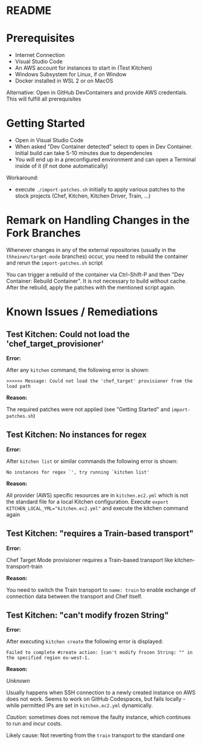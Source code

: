 # README

# Prerequisites

- Internet Connection
- Visual Studio Code
- An AWS account for instances to start in (Test Kitchen)
- Windows Subsystem for Linux, if on Window
- Docker installed in WSL 2 or on MacOS

Alternative: Open in GitHub DevContainers and provide AWS credentials. This will fulfill all prerequisites

# Getting Started

- Open in Visual Studio Code
- When asked "Dev Container detected" select to open in Dev Container. Initial build can take 5-10 minutes due to dependencies
- You will end up in a preconfigured environment and can open a Terminal inside of it (if not done automatically)

Workaround:
- execute `./import-patches.sh` initially to apply various patches to the stock projects (Chef, Kitchen, Kitchen Driver, Train, ...)

# Remark on Handling Changes in the Fork Branches

Whenever changes in any of the external repositories (usually in the `thheinen/target-mode` branches) occur, you need to rebuild the container and rerun the `import-patches.sh` script

You can trigger a rebuild of the container via Ctrl-Shift-P and then "Dev Container: Rebuild Container". It is not necessary to build without cache. After the rebuild, apply the patches with the mentioned script again.

# Known Issues / Remediations

## Test Kitchen: Could not load the 'chef_target_provisioner'

__Error:__

After any `kitchen` command, the following error is shown:
```
>>>>>> Message: Could not load the 'chef_target' provisioner from the load path
```

__Reason:__

The required patches were not applied (see "Getting Started" and `import-patches.sh`)

## Test Kitchen: No instances for regex

__Error:__

After `kitchen list` or similar commands the following error is shown:
```
No instances for regex `', try running `kitchen list'
```

__Reason:__

All provider (AWS) specific resources are in `kitchen.ec2.yml` which is not the standard file for a local Kitchen configuration.
Execute `export KITCHEN_LOCAL_YML="kitchen.ec2.yml"` and execute the kitchen command again

## Test Kitchen: "requires a Train-based transport"

__Error:__

Chef Target Mode provisioner requires a Train-based transport like kitchen-transport-train

__Reason:__

You need to switch the Train transport to `name: train` to enable exchange of connection data between the transport and Chef itself.

## Test Kitchen: "can't modify frozen String"

__Error:__

After executing `kitchen create` the following error is displayed:

```
Failed to complete #create action: [can't modify frozen String: "" in the specified region eu-west-1.
```

__Reason:__

_Unknown_

Usually happens when SSH connection to a newly created instance on AWS does not work. Seems to work on GitHub Codespaces, but fails locally - while permitted IPs are set in `kitchen.ec2.yml` dynamically.

_Caution:_ sometimes does not remove the faulty instance, which continues to run and incur costs.

Likely cause: Not reverting from the `train` transport to the standard one